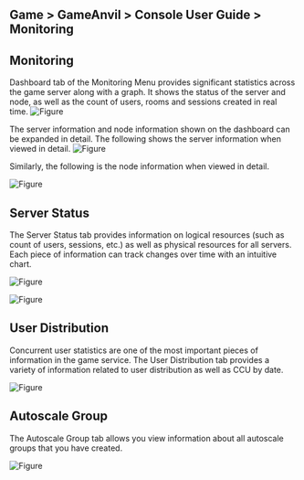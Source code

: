 ## Game > GameAnvil > Console User Guide > Monitoring

## Monitoring
Dashboard tab of the Monitoring Menu provides significant statistics across the game server along with a graph. It shows the status of the server and node, as well as the count of users, rooms and sessions created in real time. 
![Figure](https://static.toastoven.net/prod_gameanvil/images/console/v2/monitoring/monitoring_dashboard.png)

The server information and node information shown on the dashboard can be expanded in detail. The following shows the server information when viewed in detail. 
![Figure](https://static.toastoven.net/prod_gameanvil/images/console/v2/monitoring/monitoring_dashboard_server.png)

Similarly, the following is the node information when viewed in detail.

![Figure](https://static.toastoven.net/prod_gameanvil/images/console/v2/monitoring/monitoring_dashboard_node.png)

## Server Status

The Server Status tab provides information on logical resources (such as count of users, sessions, etc.) as well as physical resources for all servers. Each piece of information can track changes over time with an intuitive chart.

![Figure](https://static.toastoven.net/prod_gameanvil/images/console/v2/monitoring/server_state_1.png)

![Figure](https://static.toastoven.net/prod_gameanvil/images/console/v2/monitoring/server_state_2.png)


## User Distribution

Concurrent user statistics are one of the most important pieces of information in the game service. The User Distribution tab provides a variety of information related to user distribution as well as CCU by date. 

![Figure](https://static.toastoven.net/prod_gameanvil/images/console/v2/monitoring/concurrent_user_1.png)


## Autoscale Group

The Autoscale Group tab allows you view information about all autoscale groups that you have created.

![Figure](https://static.toastoven.net/prod_gameanvil/images/console/v2/monitoring/monitoring_scalegroup.png)
